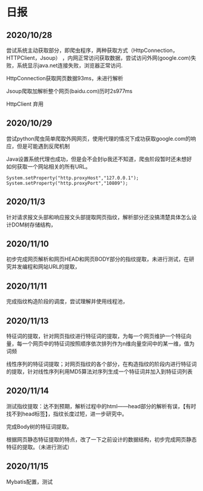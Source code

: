 # 日报
## 2020/10/28
尝试系统主动获取部分，即爬虫程序，两种获取方式（HttpConnection，HTTPClient，Jsoup）
，内网正常访问获取数据，尝试访问外网(google.com)失败，系统显示java.net连接失败，浏览器正常访问.

HttpConnection获取网页数据93ms，未进行解析

Jsoup爬取加解析整个网页(baidu.com)历时2s977ms 

HttpClient 弃用

## 2020/10/29
尝试python爬虫简单爬取外网网页，使用代理的情况下成功获取google.com的响应，但是可能遇到反爬机制

Java设置系统代理也成功，但是会不会封ip我还不知道，爬虫阶段暂时还未想好如何获取一个网站相关的所有URL。

`
System.setProperty("http.proxyHost","127.0.0.1");
System.setProperty("http.proxyPort","10809");
`

## 2020/11/3
针对请求报文头部和响应报文头部提取网页指纹，解析部分还没搞清楚具体怎么设计DOM树存储结构，

## 2020/11/10
初步完成网页解析和网页HEAD和网页BODY部分的指纹提取，未进行测试，在研究并发编程和网站URL的提取，

## 2020/11/11
完成指纹构造阶段的调度，尝试理解并使用线程池，

## 2020/11/13
特征词的提取，针对网页指纹进行特征词的提取，为每一个网页维护一个特征向量，每一个网页中的特征词按照顺序依次排列作为n维向量空间中的某一维，值为词频

线性序列的特征词提取；对网页指纹的各个部分，在构造指纹的阶段内进行特征词的提取，针对线性序列利用MD5算法对序列生成一个特征词并加入到特征词列表

## 2020/11/14
测试指纹提取：达不到预期，解析过程中的html——head部分的解析有误，【有时找不到head标签】，指纹长度过短，进一步研究中。

完成Body树的特征词提取。

根据网页静态特征提取的特点，改了一下之前设计的数据结构，初步完成网页静态特征的提取。（未进行测试）

## 2020/11/15
Mybatis配置，测试